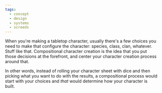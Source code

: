 ```yaml
---
tags:
  - concept
  - design
  - systems
  - screeds
---
```

When you're making a tabletop character, usually there's a few choices you need to make that configure the character: species, class, clan, whatever. Stuff like that. Compositional character creation is the idea that you put those decisions at the forefront, and center your character creation process around that.

In other words, instead of rolling your character sheet with dice and then picking what you want to do with the results, a compositional process would start with your choices and *that* would determine how your character is built.